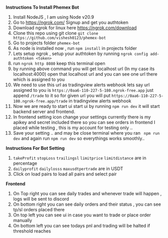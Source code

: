 **Instructions To Install Phemex Bot**


1. Install NodeJS , I am using Node v20.9
2. Go to https://ngrok.com/  Signup and get you authtoken
3. Download ngrok for linux here https://ngrok.com/download
4. Clone this repo using git clone ``` git clone https://github.com/vishesh0123/phemex-bot ```
5. Go to projects folder ```phemex-bot```
6. As node is installed now , run ```npm install``` in projects folder
7. Lets setup ngrok , setup your authtoken by running ```ngrok config add-authtoken <token>```
8. run ```ngrok http 8080``` keep this terminal open
9. by running above command you will get localhost url (In my case its localhost:4000) open that localhost url and you can see one url there which is assigned to you
10. We need to use this url as tradingview alerts webhook
lets say url assigned to you is ```https://0aa6-110-227-5-180.ngrok-free.app``` just append ```/trade``` to it so for given url you will put 
```https://0aa6-110-227-5-180.ngrok-free.app/trade``` in tradingview alerts webhook
11. Now we are ready to start ui start ui by running ```npm run dev``` it will start backend server and frontend.
12. In frontend setting icon change your settings currently there is my apikey and secret included there so you can see orders in frontend I placed while testing , this is my account for testing only ..
13. Save your setting .. and may be close terminal where you ran ``` npm run dev``` and again run ```npm run dev``` so everythings works smoothly..

**Instructions For Bot Setting**
1. ```takeProfit``` ```stopLoss``` ```trailingsl``` ```limitprice``` ```limitdistance```  are in percentage 
2. ```dailyprofit``` ```dailylosss``` ```maxusdtpertrade``` are in USDT
3. Click on load pairs to load all pairs and select pair 

**Frontend**

1. On Top right you can see daily trades and whenever trade will happen , logs will be sent to discord
2. On bottom right you can see daily orders and their status , you can see tp/sl orders placed there 
3. On top left you can see ui in case you want to trade or place order manually 
4. On bottom left you can see todays pnl and trading will be halted if threshold reaches 
